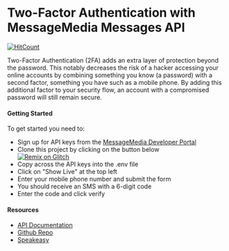 # Two-Factor Authentication with MessageMedia Messages API
[![HitCount](http://hits.dwyl.io/messagemedia/2fa-glitch.svg)](http://hits.dwyl.io/messagemedia/2fa-glitch)

Two-Factor Authentication (2FA) adds an extra layer of protection beyond the password. This notably decreases the risk of a hacker accessing your online accounts by combining something you know (a password) with a second factor, something you have such as a mobile phone. By adding this additional factor to your security flow, an account with a compromised password will still remain secure.

#### Getting Started
To get started you need to:

* Sign up for API keys from the [MessageMedia Developer Portal](https://developers.messagemedia.com/register)
* Clone this project by clicking on the button below  
[![Remix on Glitch](https://cdn.glitch.com/2703baf2-b643-4da7-ab91-7ee2a2d00b5b%2Fremix-button.svg)](https://glitch.com/edit/#!/remix/https://glitch.com/~messagemedia-messages)
* Copy across the API keys into the .env file
* Click on "Show Live" at the top left
* Enter your mobile phone number and submit the form
* You should receive an SMS with a 6-digit code
* Enter the code and click verify

#### Resources
* [API Documentation](https://developers.messagemedia.com/code/messages-api-documentation/)
* [Github Repo](https://github.com/messagemedia/2fa-glitch-nodejs)
* [Speakeasy](https://github.com/speakeasyjs/speakeasy)

